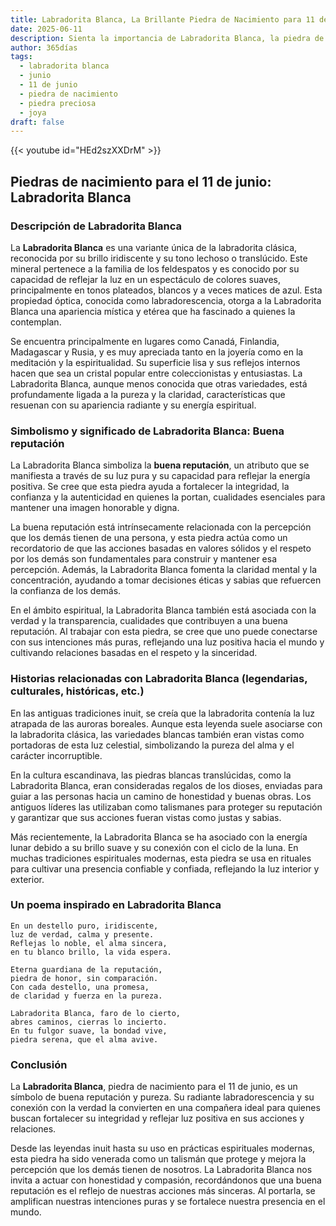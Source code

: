 ```yaml
---
title: Labradorita Blanca, La Brillante Piedra de Nacimiento para 11 de junio
date: 2025-06-11
description: Sienta la importancia de Labradorita Blanca, la piedra de nacimiento de 11 de junio que simboliza Buena reputación. Deje que su belleza y significado iluminen su día.
author: 365días
tags:
  - labradorita blanca
  - junio
  - 11 de junio
  - piedra de nacimiento
  - piedra preciosa
  - joya
draft: false
---
```


{{< youtube id="HEd2szXXDrM" >}}

## Piedras de nacimiento para el 11 de junio: Labradorita Blanca

### Descripción de Labradorita Blanca

La **Labradorita Blanca** es una variante única de la labradorita clásica, reconocida por su brillo iridiscente y su tono lechoso o translúcido. Este mineral pertenece a la familia de los feldespatos y es conocido por su capacidad de reflejar la luz en un espectáculo de colores suaves, principalmente en tonos plateados, blancos y a veces matices de azul. Esta propiedad óptica, conocida como labradorescencia, otorga a la Labradorita Blanca una apariencia mística y etérea que ha fascinado a quienes la contemplan.

Se encuentra principalmente en lugares como Canadá, Finlandia, Madagascar y Rusia, y es muy apreciada tanto en la joyería como en la meditación y la espiritualidad. Su superficie lisa y sus reflejos internos hacen que sea un cristal popular entre coleccionistas y entusiastas. La Labradorita Blanca, aunque menos conocida que otras variedades, está profundamente ligada a la pureza y la claridad, características que resuenan con su apariencia radiante y su energía espiritual.

### Simbolismo y significado de Labradorita Blanca: Buena reputación

La Labradorita Blanca simboliza la **buena reputación**, un atributo que se manifiesta a través de su luz pura y su capacidad para reflejar la energía positiva. Se cree que esta piedra ayuda a fortalecer la integridad, la confianza y la autenticidad en quienes la portan, cualidades esenciales para mantener una imagen honorable y digna.

La buena reputación está intrínsecamente relacionada con la percepción que los demás tienen de una persona, y esta piedra actúa como un recordatorio de que las acciones basadas en valores sólidos y el respeto por los demás son fundamentales para construir y mantener esa percepción. Además, la Labradorita Blanca fomenta la claridad mental y la concentración, ayudando a tomar decisiones éticas y sabias que refuercen la confianza de los demás.

En el ámbito espiritual, la Labradorita Blanca también está asociada con la verdad y la transparencia, cualidades que contribuyen a una buena reputación. Al trabajar con esta piedra, se cree que uno puede conectarse con sus intenciones más puras, reflejando una luz positiva hacia el mundo y cultivando relaciones basadas en el respeto y la sinceridad.

### Historias relacionadas con Labradorita Blanca (legendarias, culturales, históricas, etc.)

En las antiguas tradiciones inuit, se creía que la labradorita contenía la luz atrapada de las auroras boreales. Aunque esta leyenda suele asociarse con la labradorita clásica, las variedades blancas también eran vistas como portadoras de esta luz celestial, simbolizando la pureza del alma y el carácter incorruptible.

En la cultura escandinava, las piedras blancas translúcidas, como la Labradorita Blanca, eran consideradas regalos de los dioses, enviadas para guiar a las personas hacia un camino de honestidad y buenas obras. Los antiguos líderes las utilizaban como talismanes para proteger su reputación y garantizar que sus acciones fueran vistas como justas y sabias.

Más recientemente, la Labradorita Blanca se ha asociado con la energía lunar debido a su brillo suave y su conexión con el ciclo de la luna. En muchas tradiciones espirituales modernas, esta piedra se usa en rituales para cultivar una presencia confiable y confiada, reflejando la luz interior y exterior.

### Un poema inspirado en Labradorita Blanca

```
En un destello puro, iridiscente,  
luz de verdad, calma y presente.  
Reflejas lo noble, el alma sincera,  
en tu blanco brillo, la vida espera.  

Eterna guardiana de la reputación,  
piedra de honor, sin comparación.  
Con cada destello, una promesa,  
de claridad y fuerza en la pureza.  

Labradorita Blanca, faro de lo cierto,  
abres caminos, cierras lo incierto.  
En tu fulgor suave, la bondad vive,  
piedra serena, que el alma avive.  
```

### Conclusión

La **Labradorita Blanca**, piedra de nacimiento para el 11 de junio, es un símbolo de buena reputación y pureza. Su radiante labradorescencia y su conexión con la verdad la convierten en una compañera ideal para quienes buscan fortalecer su integridad y reflejar luz positiva en sus acciones y relaciones.

Desde las leyendas inuit hasta su uso en prácticas espirituales modernas, esta piedra ha sido venerada como un talismán que protege y mejora la percepción que los demás tienen de nosotros. La Labradorita Blanca nos invita a actuar con honestidad y compasión, recordándonos que una buena reputación es el reflejo de nuestras acciones más sinceras. Al portarla, se amplifican nuestras intenciones puras y se fortalece nuestra presencia en el mundo.
